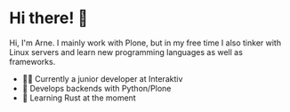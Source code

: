 # Hi there! 👋

Hi, I'm Arne. I mainly work with Plone, but in my free time I also tinker with Linux servers and learn new programming languages as well as frameworks.

- 🧑‍🎓 Currently a junior developer at Interaktiv
- 🐍 Develops backends with Python/Plone
- 🦀 Learning Rust at the moment
